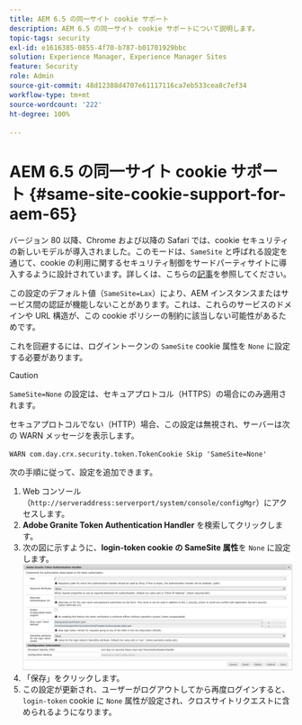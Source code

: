 ```yaml
---
title: AEM 6.5 の同一サイト cookie サポート
description: AEM 6.5 の同一サイト cookie サポートについて説明します。
topic-tags: security
exl-id: e1616385-0855-4f70-b787-b01701929bbc
solution: Experience Manager, Experience Manager Sites
feature: Security
role: Admin
source-git-commit: 48d12388d4707e61117116ca7eb533cea8c7ef34
workflow-type: tm+mt
source-wordcount: '222'
ht-degree: 100%

---
```


# AEM 6.5 の同一サイト cookie サポート {#same-site-cookie-support-for-aem-65}

バージョン 80 以降、Chrome および以降の Safari では、cookie セキュリティの新しいモデルが導入されました。このモードは、`SameSite` と呼ばれる設定を通じて、cookie の利用に関するセキュリティ制御をサードパーティサイトに導入するように設計されています。詳しくは、こちらの[記事](https://web.dev/samesite-cookies-explained/)を参照してください。

この設定のデフォルト値（`SameSite=Lax`）により、AEM インスタンスまたはサービス間の認証が機能しないことがあります。これは、これらのサービスのドメインや URL 構造が、この cookie ポリシーの制約に該当しない可能性があるためです。

これを回避するには、ログイントークンの `SameSite` cookie 属性を `None` に設定する必要があります。

>[!CAUTION]
>
>`SameSite=None` の設定は、セキュアプロトコル（HTTPS）の場合にのみ適用されます。
>
>セキュアプロトコルでない（HTTP）場合、この設定は無視され、サーバーは次の WARN メッセージを表示します。
>
>`WARN com.day.crx.security.token.TokenCookie Skip 'SameSite=None'`

次の手順に従って、設定を追加できます。

1. Web コンソール（`http://serveraddress:serverport/system/console/configMgr`）にアクセスします。
1. **Adobe Granite Token Authentication Handler** を検索してクリックします。
1. 次の図に示すように、**login-token cookie の SameSite 属性**&#x200B;を `None` に設定します。
   ![samesite](assets/samesite1.png)
1. 「保存」をクリックします。
1. この設定が更新され、ユーザーがログアウトしてから再度ログインすると、`login-token` cookie に `None` 属性が設定され、クロスサイトリクエストに含められるようになります。
